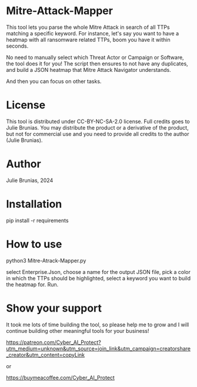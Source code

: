 # Mitre-Attack-Mapper

This tool lets you parse the whole Mitre Attack in search of all TTPs matching a specific keyword.
For instance, let's say you want to have a heatmap with all ransomware related TTPs, boom you have it within seconds.

No need to manually select which Threat Actor or Campaign or Software, the tool does it for you!
The script then ensures to not have any duplicates, and build a JSON heatmap that Mitre Attack Navigator understands.

And then you can focus on other tasks.


# License

This tool is distributed under CC-BY-NC-SA-2.0 license. Full credits goes to Julie Brunias. You may distribute the product or a derivative of the product, but not for commercial use and you need to provide all credits to the author (Julie Brunias).


# Author

Julie Brunias, 2024


# Installation 

pip install -r requirements


# How to use

python3 Mitre-Atrack-Mapper.py

select Enterprise.Json, choose a name for the output JSON file, pick a color in which the TTPs should be highlighted, select a keyword you want to build the heatmap for.
Run.


# Show your support 

It took me lots of time building the tool, so please help me to grow and I will continue building other meaningful tools for your business!

https://patreon.com/Cyber_AI_Protect?utm_medium=unknown&utm_source=join_link&utm_campaign=creatorshare_creator&utm_content=copyLink

or

https://buymeacoffee.com/Cyber_AI_Protect

